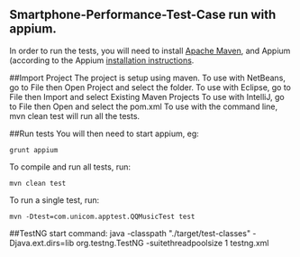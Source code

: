 Smartphone-Performance-Test-Case run with appium.
---
In order to run the tests, you will need to install [Apache Maven](http://maven.apache.org),
and Appium (according to the Appium [installation instructions](https://github.com/appium/appium).


##Import Project
The project is setup using maven.
To use with NetBeans, go to File then Open Project and select the folder.
To use with Eclipse, go to File then Import and select Existing Maven Projects
To use with IntelliJ, go to File then Open and select the pom.xml
To use with the command line, mvn clean test will run all the tests.


##Run tests
You will then need to start appium, eg:

    grunt appium

To compile and run all tests, run:

    mvn clean test

To run a single test, run:

    mvn -Dtest=com.unicom.apptest.QQMusicTest test

##TestNG start command:
java -classpath "./target/test-classes" -Djava.ext.dirs=lib org.testng.TestNG -suitethreadpoolsize 1 testng.xml

